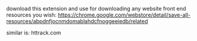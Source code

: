 download this extension and use for downloading any website front end resources you wish: https://chrome.google.com/webstore/detail/save-all-resources/abpdnfjocnmdomablahdcfnoggeeiedb/related

similar is: httrack.com